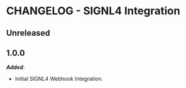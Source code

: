 # CHANGELOG - SIGNL4 Integration

## Unreleased

## 1.0.0

***Added***:

* Initial SIGNL4 Webhook Integration.

